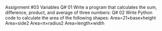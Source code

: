 Assignment #03 Variables
Q# 01 Write a program that calculates the sum, difference, product, and average of three numbers:
Q# 02 Write Python code to calculate the area of the following shapes:
Area=21​×base×height
Area=side2
Area=π×radius2
Area=length×width
